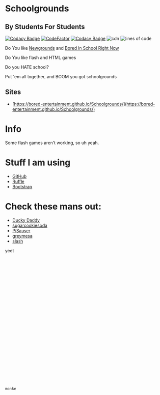 # Schoolgrounds
## By Students For Students

[![Codacy Badge](https://api.codacy.com/project/badge/Grade/7584028a836b4ecfbf3926152a092a75)](https://app.codacy.com/gh/Bored-Entertainment/Schoolgrounds?utm_source=github.com&utm_medium=referral&utm_content=Bored-Entertainment/Schoolgrounds&utm_campaign=Badge_Grade_Settings)
[![CodeFactor](https://www.codefactor.io/repository/github/bored-entertainment/schoolgrounds/badge)](https://www.codefactor.io/repository/github/bored-entertainment/schoolgrounds)
[![Codacy Badge](https://app.codacy.com/project/badge/Grade/30b7879983d14e6dacce994ad4c151c0)](https://www.codacy.com/gh/Bored-Entertainment/Schoolgrounds/dashboard?utm_source=github.com&amp;utm_medium=referral&amp;utm_content=Bored-Entertainment/Schoolgrounds&amp;utm_campaign=Badge_Grade)
![cdn](https://badges.schgnd.ml/school/month.svg) 
![lines of code](https://badges.schgnd.ml/school/loc.svg)

Do You like [Newgrounds](https://newgrounds.com/) and [Bored In School Right Now](https://boredht.ml/)

Do You like flash and HTML games

Do you HATE school?

Put 'em all together, and BOOM you got schoolgrounds

## Sites
- [https://bored-entertainment.github.io/Schoolgrounds/](https://bored-entertainment.github.io/Schoolgrounds/)


# Info
Some flash games aren't working, so uh yeah.

# Stuff I am using
- [GitHub](https://github.com) 
- [Ruffle](https://ruffle.rs)
- [Bootstrap](https://getbootstrap.com)

# Check these mans out:
- [Ducky Daddy](https://github.com/The-Ducks-Code)
- [sugarcookiesoda](https://github.com/sugarcookiesoda)
- [PiSauser](https://github.com/PiSauser)
- [greymesa](https://github.com/greymesa)
- [slash](https://github.com/amhooman)

yeet

```txt






























monke
```
